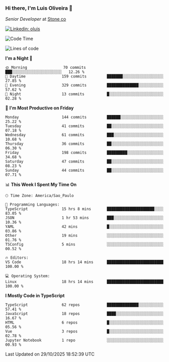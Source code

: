 ### Hi there, I'm Luis Oliveira 👋
*Senior Developer* at [Stone co](https://www.stone.com.br)  

[![Linkedin: oluis](https://img.shields.io/badge/-ooluis-blue?style=flat-square&logo=Linkedin&logoColor=white&link=https://www.linkedin.com/in/ooluis)](https://www.linkedin.com/in/ooluis/)

<!--START_SECTION:waka-->
![Code Time](http://img.shields.io/badge/Code%20Time-5%2C282%20hrs%2042%20mins-blue)

![Lines of code](https://img.shields.io/badge/From%20Hello%20World%20I%27ve%20Written-330.7%20thousand%20lines%20of%20code-blue)

**I'm a Night 🦉** 

```text
🌞 Morning                70 commits          ███░░░░░░░░░░░░░░░░░░░░░░   12.26 % 
🌆 Daytime                159 commits         ███████░░░░░░░░░░░░░░░░░░   27.85 % 
🌃 Evening                329 commits         ██████████████░░░░░░░░░░░   57.62 % 
🌙 Night                  13 commits          █░░░░░░░░░░░░░░░░░░░░░░░░   02.28 % 
```
📅 **I'm Most Productive on Friday** 

```text
Monday                   144 commits         ██████░░░░░░░░░░░░░░░░░░░   25.22 % 
Tuesday                  41 commits          ██░░░░░░░░░░░░░░░░░░░░░░░   07.18 % 
Wednesday                61 commits          ███░░░░░░░░░░░░░░░░░░░░░░   10.68 % 
Thursday                 36 commits          ██░░░░░░░░░░░░░░░░░░░░░░░   06.30 % 
Friday                   198 commits         █████████░░░░░░░░░░░░░░░░   34.68 % 
Saturday                 47 commits          ██░░░░░░░░░░░░░░░░░░░░░░░   08.23 % 
Sunday                   44 commits          ██░░░░░░░░░░░░░░░░░░░░░░░   07.71 % 
```


📊 **This Week I Spent My Time On** 

```text
🕑︎ Time Zone: America/Sao_Paulo

💬 Programming Languages: 
TypeScript               15 hrs 8 mins       █████████████████████░░░░   83.05 % 
JSON                     1 hr 53 mins        ███░░░░░░░░░░░░░░░░░░░░░░   10.36 % 
YAML                     42 mins             █░░░░░░░░░░░░░░░░░░░░░░░░   03.86 % 
Other                    19 mins             ░░░░░░░░░░░░░░░░░░░░░░░░░   01.76 % 
TSConfig                 5 mins              ░░░░░░░░░░░░░░░░░░░░░░░░░   00.52 % 

🔥 Editors: 
VS Code                  18 hrs 14 mins      █████████████████████████   100.00 % 

💻 Operating System: 
Linux                    18 hrs 14 mins      █████████████████████████   100.00 % 
```

**I Mostly Code in TypeScript** 

```text
TypeScript               62 repos            ██████████████░░░░░░░░░░░   57.41 % 
JavaScript               18 repos            ████░░░░░░░░░░░░░░░░░░░░░   16.67 % 
HTML                     6 repos             █░░░░░░░░░░░░░░░░░░░░░░░░   05.56 % 
Vue                      3 repos             █░░░░░░░░░░░░░░░░░░░░░░░░   02.78 % 
Jupyter Notebook         1 repo              ░░░░░░░░░░░░░░░░░░░░░░░░░   00.93 % 
```




 Last Updated on 29/10/2025 18:52:39 UTC
<!--END_SECTION:waka-->
